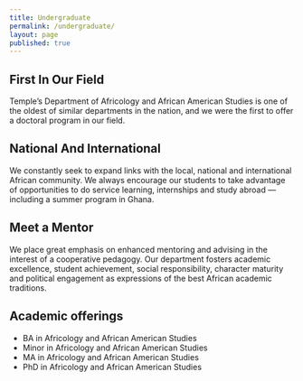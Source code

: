 ```yaml
---
title: Undergraduate
permalink: /undergraduate/
layout: page
published: true
---
```


## First In Our Field

Temple’s Department of Africology and African American Studies is one of the oldest of similar departments in the nation, and we were the first to offer a doctoral program in our field.

## National And International

We constantly seek to expand links with the local, national and international African community. We always encourage our students to take advantage of opportunities to do service learning, internships and study abroad — including a summer program in Ghana.

## Meet a Mentor

We place great emphasis on enhanced mentoring and advising in the interest of a cooperative pedagogy. Our department fosters academic excellence, student achievement, social responsibility, character maturity and political engagement as expressions of the best African academic traditions.

## Academic offerings

 - BA in Africology and African American Studies
 - Minor in Africology and African American Studies
 - MA in Africology and African American Studies
 - PhD in Africology and African American Studies